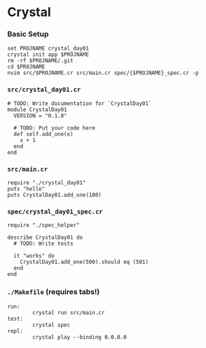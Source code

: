 # Crystal

### Basic Setup
```
set PROJNAME crystal_day01
crystal init app $PROJNAME
rm -rf $PROJNAME/.git
cd $PROJNAME
nvim src/$PROJNAME.cr src/main.cr spec/{$PROJNAME}_spec.cr -p
```

### `src/crystal_day01.cr`
```crystal
# TODO: Write documentation for `CrystalDay01`
module CrystalDay01
  VERSION = "0.1.0"

  # TODO: Put your code here
  def self.add_one(x)
    x + 1
  end
end
```

### `src/main.cr`
```crystal
require "./crystal_day01"
puts "hello"
puts CrystalDay01.add_one(100)
```

### `spec/crystal_day01_spec.cr`
```crystal
require "./spec_helper"

describe CrystalDay01 do
  # TODO: Write tests

  it "works" do
    CrystalDay01.add_one(500).should eq (501)
  end
end
```

### `./Makefile` (requires tabs!)
```
run:
        crystal run src/main.cr
test:
        crystal spec
repl:
        crystal play --binding 0.0.0.0
```

